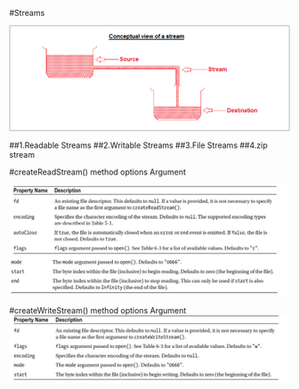 #Streams

![](j.gif)



##1.Readable Streams
##2.Writable Streams
##3.File Streams
##4.zip stream


#createReadStream() method options Argument

![](createReadSteamflag.png)
![](createReadSteamflag2.png)

#createWriteStream() method options Argument
![](writeReadSteamflag.png)
